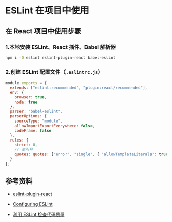 # ESLint 在项目中使用

## 在 React 项目中使用步骤

### 1.本地安装 ESLint、React 插件、Babel 解析器

```bash
npm i -D eslint eslint-plugin-react babel-eslint
```

### 2.创建 ESLint 配置文件（`.eslintrc.js`）

```js
module.exports = {
  extends: ["eslint:recommended", "plugin:react/recommended"],
  env: {
    browser: true,
    node: true
  },
  parser: "babel-eslint",
  parserOptions: {
    sourceType: "module",
    allowImportExportEverywhere: false,
    codeFrame: false
  },
  rules: {
    strict: 0,
    // 单引号
    quotes: quotes: ["error", "single", { "allowTemplateLiterals": true }]
  }
};
```

## 参考资料

* [eslint-plugin-react](https://github.com/yannickcr/eslint-plugin-react)

* [Configuring ESLint](http://eslint.cn/docs/user-guide/configuring)

* [利用 ESLint 检查代码质量](http://morning.work/page/maintainable-nodejs/getting-started-with-eslint.html)
